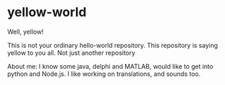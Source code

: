 # yellow-world

Well, yellow!

This is not your ordinary hello-world repository. This repository is saying yellow to you all.
Not just another repository

About me: I know some java, delphi and MATLAB, would like to get into python and Node.js.
I like working on translations, and sounds too.
